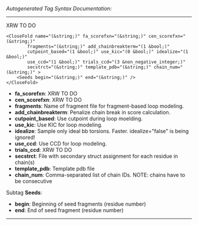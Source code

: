 _Autogenerated Tag Syntax Documentation:_

---
XRW TO DO

```
<CloseFold name="(&string;)" fa_scorefxn="(&string;)" cen_scorefxn="(&string;)"
        fragments="(&string;)" add_chainbreakterm="(1 &bool;)"
        cutpoint_based="(1 &bool;)" use_kic="(0 &bool;)" idealize="(1 &bool;)"
        use_ccd="(1 &bool;)" trials_ccd="(3 &non_negative_integer;)"
        secstrct="(&string;)" template_pdb="(&string;)" chain_num="(&string;)" >
    <Seeds begin="(&string;)" end="(&string;)" />
</CloseFold>
```

-   **fa_scorefxn**: XRW TO DO
-   **cen_scorefxn**: XRW TO DO
-   **fragments**: Name of fragment file for fragment-based loop modeling.
-   **add_chainbreakterm**: Penalize chain break in score calculation.
-   **cutpoint_based**: Use cutpoint during loop moelding.
-   **use_kic**: Use KIC for loop modeling.
-   **idealize**: Sample only ideal bb torsions. Faster. idealize="false" is being ignored!
-   **use_ccd**: Use CCD for loop modeling.
-   **trials_ccd**: XRW TO DO
-   **secstrct**: File with secondary struct assignment for each residue in chain(s)
-   **template_pdb**: Template pdb file
-   **chain_num**: Comma-separated list of chain IDs. NOTE: chains have to be consecutive


Subtag **Seeds**:   

-   **begin**: Beginning of seed fragments (residue number)
-   **end**: End of seed fragment (residue number)

---
